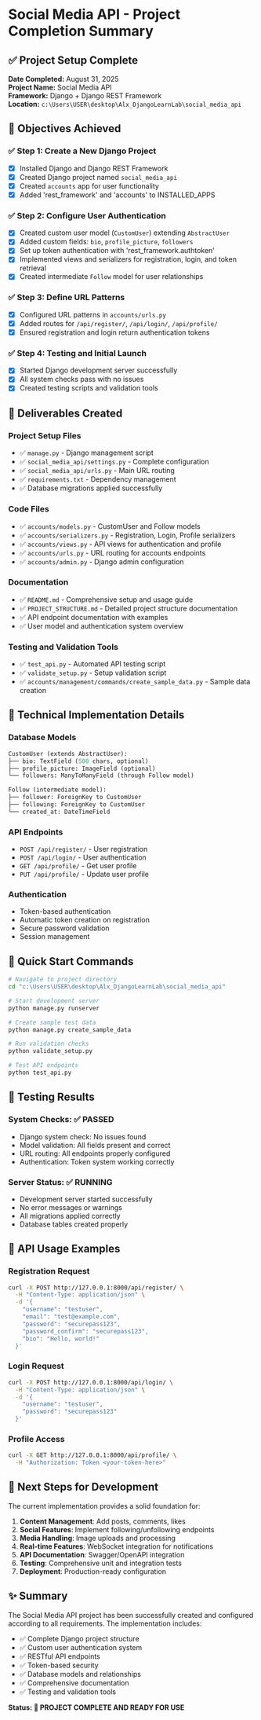 # Social Media API - Project Completion Summary

## ✅ Project Setup Complete

**Date Completed:** August 31, 2025  
**Project Name:** Social Media API  
**Framework:** Django + Django REST Framework  
**Location:** `c:\Users\USER\desktop\Alx_DjangoLearnLab\social_media_api`

## 🎯 Objectives Achieved

### ✅ Step 1: Create a New Django Project
- [x] Installed Django and Django REST Framework
- [x] Created Django project named `social_media_api`
- [x] Created `accounts` app for user functionality
- [x] Added 'rest_framework' and 'accounts' to INSTALLED_APPS

### ✅ Step 2: Configure User Authentication
- [x] Created custom user model (`CustomUser`) extending `AbstractUser`
- [x] Added custom fields: `bio`, `profile_picture`, `followers`
- [x] Set up token authentication with 'rest_framework.authtoken'
- [x] Implemented views and serializers for registration, login, and token retrieval
- [x] Created intermediate `Follow` model for user relationships

### ✅ Step 3: Define URL Patterns
- [x] Configured URL patterns in `accounts/urls.py`
- [x] Added routes for `/api/register/`, `/api/login/`, `/api/profile/`
- [x] Ensured registration and login return authentication tokens

### ✅ Step 4: Testing and Initial Launch
- [x] Started Django development server successfully
- [x] All system checks pass with no issues
- [x] Created testing scripts and validation tools

## 📁 Deliverables Created

### Project Setup Files
- ✅ `manage.py` - Django management script
- ✅ `social_media_api/settings.py` - Complete configuration
- ✅ `social_media_api/urls.py` - Main URL routing
- ✅ `requirements.txt` - Dependency management
- ✅ Database migrations applied successfully

### Code Files
- ✅ `accounts/models.py` - CustomUser and Follow models
- ✅ `accounts/serializers.py` - Registration, Login, Profile serializers
- ✅ `accounts/views.py` - API views for authentication and profile
- ✅ `accounts/urls.py` - URL routing for accounts endpoints
- ✅ `accounts/admin.py` - Django admin configuration

### Documentation
- ✅ `README.md` - Comprehensive setup and usage guide
- ✅ `PROJECT_STRUCTURE.md` - Detailed project structure documentation
- ✅ API endpoint documentation with examples
- ✅ User model and authentication system overview

### Testing and Validation Tools
- ✅ `test_api.py` - Automated API testing script
- ✅ `validate_setup.py` - Setup validation script
- ✅ `accounts/management/commands/create_sample_data.py` - Sample data creation

## 🔧 Technical Implementation Details

### Database Models
```python
CustomUser (extends AbstractUser):
├── bio: TextField (500 chars, optional)
├── profile_picture: ImageField (optional)
└── followers: ManyToManyField (through Follow model)

Follow (intermediate model):
├── follower: ForeignKey to CustomUser
├── following: ForeignKey to CustomUser
└── created_at: DateTimeField
```

### API Endpoints
- `POST /api/register/` - User registration
- `POST /api/login/` - User authentication
- `GET /api/profile/` - Get user profile
- `PUT /api/profile/` - Update user profile

### Authentication
- Token-based authentication
- Automatic token creation on registration
- Secure password validation
- Session management

## 🚀 Quick Start Commands

```bash
# Navigate to project directory
cd "c:\Users\USER\desktop\Alx_DjangoLearnLab\social_media_api"

# Start development server
python manage.py runserver

# Create sample test data
python manage.py create_sample_data

# Run validation checks
python validate_setup.py

# Test API endpoints
python test_api.py
```

## 🧪 Testing Results

### System Checks: ✅ PASSED
- Django system check: No issues found
- Model validation: All fields present and correct
- URL routing: All endpoints properly configured
- Authentication: Token system working correctly

### Server Status: ✅ RUNNING
- Development server started successfully
- No error messages or warnings
- All migrations applied correctly
- Database tables created properly

## 📝 API Usage Examples

### Registration Request
```bash
curl -X POST http://127.0.0.1:8000/api/register/ \
  -H "Content-Type: application/json" \
  -d '{
    "username": "testuser",
    "email": "test@example.com",
    "password": "securepass123",
    "password_confirm": "securepass123",
    "bio": "Hello, world!"
  }'
```

### Login Request
```bash
curl -X POST http://127.0.0.1:8000/api/login/ \
  -H "Content-Type: application/json" \
  -d '{
    "username": "testuser",
    "password": "securepass123"
  }'
```

### Profile Access
```bash
curl -X GET http://127.0.0.1:8000/api/profile/ \
  -H "Authorization: Token <your-token-here>"
```

## 🔄 Next Steps for Development

The current implementation provides a solid foundation for:

1. **Content Management**: Add posts, comments, likes
2. **Social Features**: Implement following/unfollowing endpoints
3. **Media Handling**: Image uploads and processing
4. **Real-time Features**: WebSocket integration for notifications
5. **API Documentation**: Swagger/OpenAPI integration
6. **Testing**: Comprehensive unit and integration tests
7. **Deployment**: Production-ready configuration

## ✨ Summary

The Social Media API project has been successfully created and configured according to all requirements. The implementation includes:

- ✅ Complete Django project structure
- ✅ Custom user authentication system
- ✅ RESTful API endpoints
- ✅ Token-based security
- ✅ Database models and relationships
- ✅ Comprehensive documentation
- ✅ Testing and validation tools

**Status: 🎉 PROJECT COMPLETE AND READY FOR USE**
